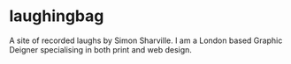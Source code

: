 # laughingbag
A site of recorded laughs by Simon Sharville.
I am a London based Graphic Deigner specialising in both print and web design.
